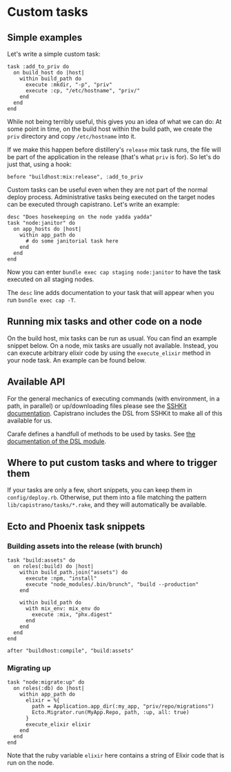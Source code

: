 # Custom tasks

## Simple examples

Let's write a simple custom task:

```
task :add_to_priv do
  on build_host do |host|
    within build_path do
      execute :mkdir, "-p", "priv"
      execute :cp, "/etc/hostname", "priv/"
    end
  end
end
```

While not being terribly useful, this gives you an idea of what we can do:
At some point in time, on the build host within the build path,
we create the `priv` directory and copy `/etc/hostname` into it.

If we make this happen before distillery's `release` mix task runs, the file
will be part of the application in the release (that's what `priv` is for). So let's do just that,
using a hook:

```
before "buildhost:mix:release", :add_to_priv
```

Custom tasks can be useful even when they are not part of the normal deploy
process. Administrative tasks being executed on the target nodes can be executed
through capistrano. Let's write an example:

```
desc "Does hosekeeping on the node yadda yadda"
task "node:janitor" do
  on app_hosts do |host|
    within app_path do
      # do some janitorial task here
    end
  end
end
```

Now you can enter `bundle exec cap staging node:janitor` to have the task executed on all
staging nodes.

The `desc` line adds documentation to your task that will appear when you run `bundle exec cap -T`.

## Running mix tasks and other code on a node

On the build host, mix tasks can be run as usual. You can find an example snippet below.
On a node, mix tasks are usually not available. Instead, you can execute arbitrary
elixir code by using the `execute_elixir` method in your node task. An example can be found below.

## Available API

For the general mechanics of executing commands (with environment, in a path, in parallel) or
up/downloading files please see the
[SSHKit documentation](https://github.com/capistrano/sshkit/blob/master/README.md). Capistrano
includes the DSL from SSHKit to make all of this available for us.

Carafe defines a handfull of methods to be used by tasks. See
[the documentation of the DSL module](http://www.rubydoc.info/gems/carafe/Carafe/DSL).

## Where to put custom tasks and where to trigger them

If your tasks are only a few, short snippets, you can keep them in `config/deploy.rb`.
Otherwise, put them into a file matching the pattern `lib/capistrano/tasks/*.rake`, and they will automatically be available.

## Ecto and Phoenix task snippets

### Building assets into the release (with brunch)

```
task "build:assets" do
  on roles(:build) do |host|
    within build_path.join("assets") do
      execute :npm, "install"
      execute "node_modules/.bin/brunch", "build --production"
    end

    within build_path do
      with mix_env: mix_env do
        execute :mix, "phx.digest"
      end
    end
  end
end

after "buildhost:compile", "build:assets"
```

### Migrating up

```
task "node:migrate:up" do
  on roles(:db) do |host|
    within app_path do
      elixir = %{
        path = Application.app_dir(:my_app, "priv/repo/migrations")
        Ecto.Migrator.run(MyApp.Repo, path, :up, all: true)
      }
      execute_elixir elixir
    end
  end
end
```

Note that the ruby variable `elixir` here contains a string of Elixir code that
is run on the node.

